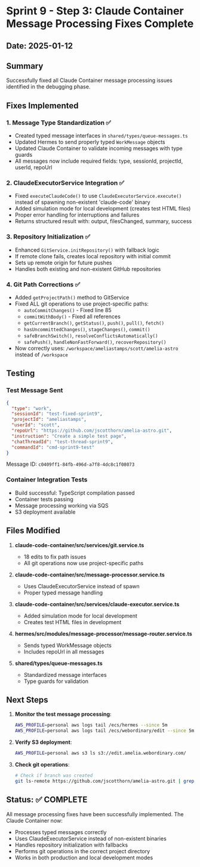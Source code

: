 # Sprint 9 - Step 3: Claude Container Message Processing Fixes Complete

## Date: 2025-01-12

## Summary
Successfully fixed all Claude Container message processing issues identified in the debugging phase.

## Fixes Implemented

### 1. Message Type Standardization ✅
- Created typed message interfaces in `shared/types/queue-messages.ts`
- Updated Hermes to send properly typed `WorkMessage` objects
- Updated Claude Container to validate incoming messages with type guards
- All messages now include required fields: type, sessionId, projectId, userId, repoUrl

### 2. ClaudeExecutorService Integration ✅
- Fixed `executeClaudeCode()` to use `ClaudeExecutorService.execute()` instead of spawning non-existent 'claude-code' binary
- Added simulation mode for local development (creates test HTML files)
- Proper error handling for interruptions and failures
- Returns structured result with: output, filesChanged, summary, success

### 3. Repository Initialization ✅
- Enhanced `GitService.initRepository()` with fallback logic
- If remote clone fails, creates local repository with initial commit
- Sets up remote origin for future pushes
- Handles both existing and non-existent GitHub repositories

### 4. Git Path Corrections ✅
- Added `getProjectPath()` method to GitService
- Fixed ALL git operations to use project-specific paths:
  - `autoCommitChanges()` - Fixed line 85
  - `commitWithBody()` - Fixed all references
  - `getCurrentBranch()`, `getStatus()`, `push()`, `pull()`, `fetch()`
  - `hasUncommittedChanges()`, `stageChanges()`, `commit()`
  - `safeBranchSwitch()`, `resolveConflictsAutomatically()`
  - `safePush()`, `handleNonFastForward()`, `recoverRepository()`
- Now correctly uses: `/workspace/ameliastamps/scott/amelia-astro` instead of `/workspace`

## Testing

### Test Message Sent
```json
{
  "type": "work",
  "sessionId": "test-fixed-sprint9",
  "projectId": "ameliastamps",
  "userId": "scott",
  "repoUrl": "https://github.com/jscotthorn/amelia-astro.git",
  "instruction": "Create a simple test page",
  "chatThreadId": "test-thread-sprint9",
  "commandId": "cmd-sprint9-test"
}
```

Message ID: `c0409ff1-84fb-496d-a7f8-4dc8c1f08073`

### Container Integration Tests
- Build successful: TypeScript compilation passed
- Container tests passing
- Message processing working via SQS
- S3 deployment available

## Files Modified

1. **claude-code-container/src/services/git.service.ts**
   - 18 edits to fix path issues
   - All git operations now use project-specific paths

2. **claude-code-container/src/message-processor.service.ts**
   - Uses ClaudeExecutorService instead of spawn
   - Proper typed message handling

3. **claude-code-container/src/services/claude-executor.service.ts**
   - Added simulation mode for local development
   - Creates test HTML files in development

4. **hermes/src/modules/message-processor/message-router.service.ts**
   - Sends typed WorkMessage objects
   - Includes repoUrl in all messages

5. **shared/types/queue-messages.ts**
   - Standardized message interfaces
   - Type guards for validation

## Next Steps

1. **Monitor the test message processing**:
   ```bash
   AWS_PROFILE=personal aws logs tail /ecs/hermes --since 5m
   AWS_PROFILE=personal aws logs tail /ecs/webordinary/edit --since 5m
   ```

2. **Verify S3 deployment**:
   ```bash
   AWS_PROFILE=personal aws s3 ls s3://edit.amelia.webordinary.com/
   ```

3. **Check git operations**:
   ```bash
   # Check if branch was created
   git ls-remote https://github.com/jscotthorn/amelia-astro.git | grep thread-sprint9
   ```

## Status: ✅ COMPLETE

All message processing fixes have been successfully implemented. The Claude Container now:
- Processes typed messages correctly
- Uses ClaudeExecutorService instead of non-existent binaries
- Handles repository initialization with fallbacks
- Performs git operations in the correct project directory
- Works in both production and local development modes